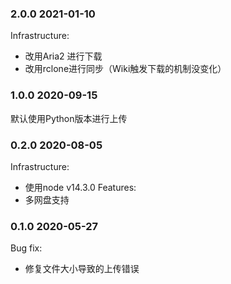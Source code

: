 ### 2.0.0 2021-01-10
Infrastructure:
* 改用Aria2 进行下载
* 改用rclone进行同步（Wiki触发下载的机制没变化）

### 1.0.0 2020-09-15
默认使用Python版本进行上传

### 0.2.0 2020-08-05
Infrastructure:
* 使用node v14.3.0
Features:
* 多网盘支持

### 0.1.0 2020-05-27 
Bug fix:
* 修复文件大小导致的上传错误